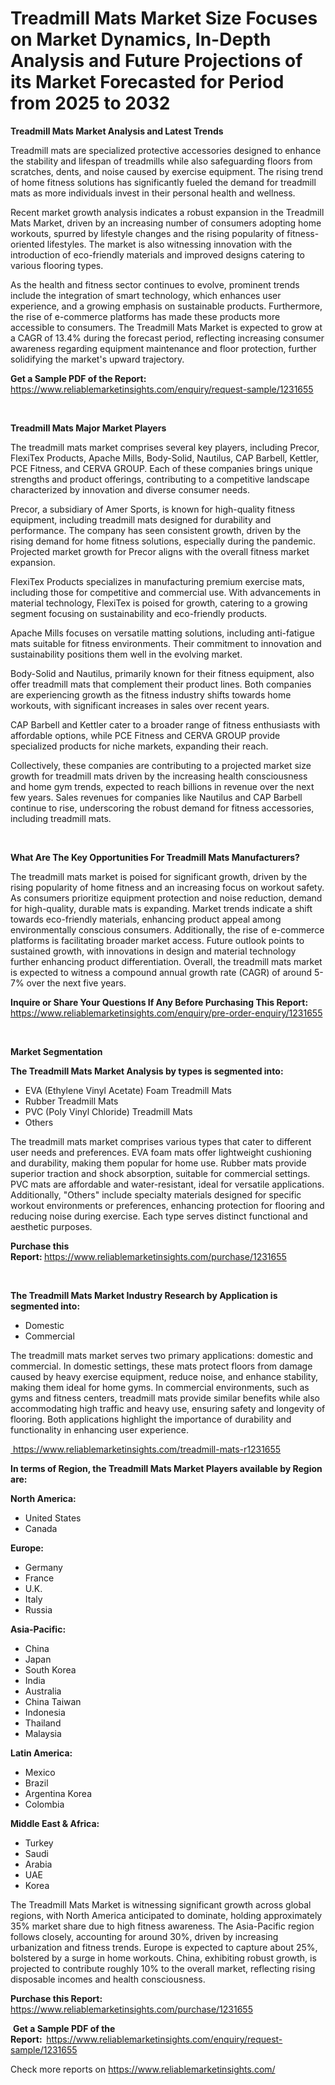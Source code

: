 <p><h1>Treadmill Mats Market Size Focuses on Market Dynamics, In-Depth Analysis and Future Projections of its Market Forecasted for Period from 2025 to 2032</h1></p><p><strong>Treadmill Mats Market Analysis and Latest Trends</strong></p>
<p><p>Treadmill mats are specialized protective accessories designed to enhance the stability and lifespan of treadmills while also safeguarding floors from scratches, dents, and noise caused by exercise equipment. The rising trend of home fitness solutions has significantly fueled the demand for treadmill mats as more individuals invest in their personal health and wellness.</p><p>Recent market growth analysis indicates a robust expansion in the Treadmill Mats Market, driven by an increasing number of consumers adopting home workouts, spurred by lifestyle changes and the rising popularity of fitness-oriented lifestyles. The market is also witnessing innovation with the introduction of eco-friendly materials and improved designs catering to various flooring types.</p><p>As the health and fitness sector continues to evolve, prominent trends include the integration of smart technology, which enhances user experience, and a growing emphasis on sustainable products. Furthermore, the rise of e-commerce platforms has made these products more accessible to consumers. The Treadmill Mats Market is expected to grow at a CAGR of 13.4% during the forecast period, reflecting increasing consumer awareness regarding equipment maintenance and floor protection, further solidifying the market's upward trajectory.</p></p>
<p><strong>Get a Sample PDF of the Report:&nbsp;</strong> <a href="https://www.reliablemarketinsights.com/enquiry/request-sample/1231655?utm_campaign=2217&utm_medium=2&utm_source=Github&utm_content=ia&utm_term=09022025&utm_id=treadmill-mats">https://www.reliablemarketinsights.com/enquiry/request-sample/1231655</a></p>
<p>&nbsp;</p>
<p><strong>Treadmill Mats Major Market Players</strong></p>
<p><p>The treadmill mats market comprises several key players, including Precor, FlexiTex Products, Apache Mills, Body-Solid, Nautilus, CAP Barbell, Kettler, PCE Fitness, and CERVA GROUP. Each of these companies brings unique strengths and product offerings, contributing to a competitive landscape characterized by innovation and diverse consumer needs.</p><p>Precor, a subsidiary of Amer Sports, is known for high-quality fitness equipment, including treadmill mats designed for durability and performance. The company has seen consistent growth, driven by the rising demand for home fitness solutions, especially during the pandemic. Projected market growth for Precor aligns with the overall fitness market expansion.</p><p>FlexiTex Products specializes in manufacturing premium exercise mats, including those for competitive and commercial use. With advancements in material technology, FlexiTex is poised for growth, catering to a growing segment focusing on sustainability and eco-friendly products.</p><p>Apache Mills focuses on versatile matting solutions, including anti-fatigue mats suitable for fitness environments. Their commitment to innovation and sustainability positions them well in the evolving market.</p><p>Body-Solid and Nautilus, primarily known for their fitness equipment, also offer treadmill mats that complement their product lines. Both companies are experiencing growth as the fitness industry shifts towards home workouts, with significant increases in sales over recent years.</p><p>CAP Barbell and Kettler cater to a broader range of fitness enthusiasts with affordable options, while PCE Fitness and CERVA GROUP provide specialized products for niche markets, expanding their reach.</p><p>Collectively, these companies are contributing to a projected market size growth for treadmill mats driven by the increasing health consciousness and home gym trends, expected to reach billions in revenue over the next few years. Sales revenues for companies like Nautilus and CAP Barbell continue to rise, underscoring the robust demand for fitness accessories, including treadmill mats.</p></p>
<p>&nbsp;</p>
<p><strong>What Are The Key Opportunities For Treadmill Mats Manufacturers?</strong></p>
<p><p>The treadmill mats market is poised for significant growth, driven by the rising popularity of home fitness and an increasing focus on workout safety. As consumers prioritize equipment protection and noise reduction, demand for high-quality, durable mats is expanding. Market trends indicate a shift towards eco-friendly materials, enhancing product appeal among environmentally conscious consumers. Additionally, the rise of e-commerce platforms is facilitating broader market access. Future outlook points to sustained growth, with innovations in design and material technology further enhancing product differentiation. Overall, the treadmill mats market is expected to witness a compound annual growth rate (CAGR) of around 5-7% over the next five years.</p></p>
<p><strong>Inquire or Share Your Questions If Any Before Purchasing This Report:</strong> <a href="https://www.reliablemarketinsights.com/enquiry/pre-order-enquiry/1231655?utm_campaign=2217&utm_medium=2&utm_source=Github&utm_content=ia&utm_term=09022025&utm_id=treadmill-mats">https://www.reliablemarketinsights.com/enquiry/pre-order-enquiry/1231655</a></p>
<p>&nbsp;</p>
<p><strong>Market Segmentation</strong></p>
<p><strong>The Treadmill Mats Market Analysis by types is segmented into:</strong></p>
<p><ul><li>EVA (Ethylene Vinyl Acetate) Foam Treadmill Mats</li><li>Rubber Treadmill Mats</li><li>PVC (Poly Vinyl Chloride) Treadmill Mats</li><li>Others</li></ul></p>
<p><p>The treadmill mats market comprises various types that cater to different user needs and preferences. EVA foam mats offer lightweight cushioning and durability, making them popular for home use. Rubber mats provide superior traction and shock absorption, suitable for commercial settings. PVC mats are affordable and water-resistant, ideal for versatile applications. Additionally, "Others" include specialty materials designed for specific workout environments or preferences, enhancing protection for flooring and reducing noise during exercise. Each type serves distinct functional and aesthetic purposes.</p></p>
<p><strong>Purchase this Report:&nbsp;</strong><a href="https://www.reliablemarketinsights.com/purchase/1231655?utm_campaign=2217&utm_medium=2&utm_source=Github&utm_content=ia&utm_term=09022025&utm_id=treadmill-mats">https://www.reliablemarketinsights.com/purchase/1231655</a></p>
<p>&nbsp;</p>
<p><strong>The Treadmill Mats Market Industry Research by Application is segmented into:</strong></p>
<p><ul><li>Domestic</li><li>Commercial</li></ul></p>
<p><p>The treadmill mats market serves two primary applications: domestic and commercial. In domestic settings, these mats protect floors from damage caused by heavy exercise equipment, reduce noise, and enhance stability, making them ideal for home gyms. In commercial environments, such as gyms and fitness centers, treadmill mats provide similar benefits while also accommodating high traffic and heavy use, ensuring safety and longevity of flooring. Both applications highlight the importance of durability and functionality in enhancing user experience.</p></p>
<p><a href="https://www.reliablemarketinsights.com/treadmill-mats-r1231655?utm_campaign=2217&utm_medium=2&utm_source=Github&utm_content=ia&utm_term=09022025&utm_id=treadmill-mats">&nbsp;https://www.reliablemarketinsights.com/treadmill-mats-r1231655</a></p>
<p><strong>In terms of Region, the Treadmill Mats Market Players available by Region are:</strong></p>
<p>
    <p> <strong> North America: </strong>
        <ul>
            <li>United States</li>
            <li>Canada</li>
        </ul>
        </p> 
    <p> <strong> Europe: </strong>
        <ul>
            <li>Germany</li>
            <li>France</li>
            <li>U.K.</li>
            <li>Italy</li>
            <li>Russia</li>
        </ul>
        </p> 
    <p> <strong> Asia-Pacific: </strong>
        <ul>
            <li>China</li>
            <li>Japan</li>
            <li>South Korea</li>
            <li>India</li>
            <li>Australia</li>
            <li>China Taiwan</li>
            <li>Indonesia</li>
            <li>Thailand</li>
            <li>Malaysia</li>
        </ul>
        </p> 
    <p> <strong> Latin America: </strong>
        <ul>
            <li>Mexico</li>
            <li>Brazil</li>
            <li>Argentina Korea</li>
            <li>Colombia</li>
        </ul>
        </p> 
    <p> <strong> Middle East & Africa: </strong>
        <ul>
            <li>Turkey</li>
            <li>Saudi</li>
            <li>Arabia</li>
            <li>UAE</li>
            <li>Korea</li>
        </ul>
    </p>
    </p>
<p><p>The Treadmill Mats Market is witnessing significant growth across global regions, with North America anticipated to dominate, holding approximately 35% market share due to high fitness awareness. The Asia-Pacific region follows closely, accounting for around 30%, driven by increasing urbanization and fitness trends. Europe is expected to capture about 25%, bolstered by a surge in home workouts. China, exhibiting robust growth, is projected to contribute roughly 10% to the overall market, reflecting rising disposable incomes and health consciousness.</p></p>
<p><strong>Purchase this Report: </strong><a href="https://www.reliablemarketinsights.com/purchase/1231655?utm_campaign=2217&utm_medium=2&utm_source=Github&utm_content=ia&utm_term=09022025&utm_id=treadmill-mats">https://www.reliablemarketinsights.com/purchase/1231655</a></p>
<p>&nbsp;<strong>Get a Sample PDF of the Report:&nbsp;&nbsp;</strong><a href="https://www.reliablemarketinsights.com/enquiry/request-sample/1231655?utm_campaign=2217&utm_medium=2&utm_source=Github&utm_content=ia&utm_term=09022025&utm_id=treadmill-mats">https://www.reliablemarketinsights.com/enquiry/request-sample/1231655</a></p>
<p><strong></strong></p>
<p>Check more reports on <a href="https://www.reliablemarketinsights.com/?utm_campaign=2217&utm_medium=2&utm_source=Github&utm_content=ia&utm_term=09022025&utm_id=treadmill-mats">https://www.reliablemarketinsights.com/</a></p>